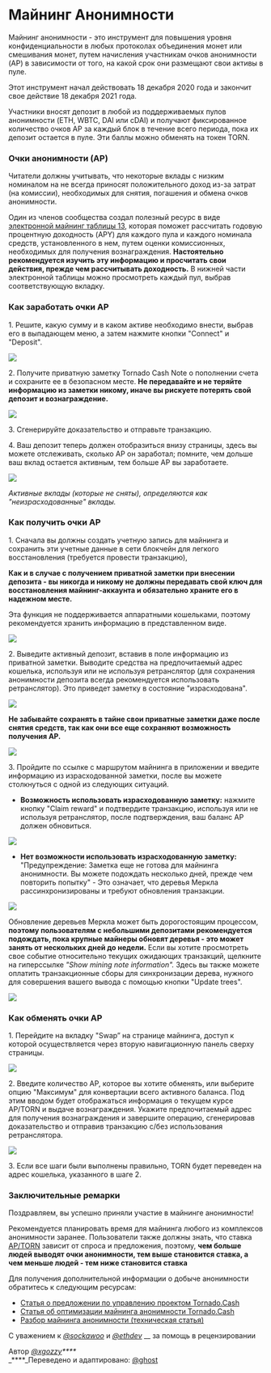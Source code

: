 # Майнинг Анонимности

Майнинг анонимности - это инструмент для повышения уровня конфиденциальности в любых протоколах объединения монет или смешивания монет, путем начисления участникам очков анонимности (AP) в зависимости от того, на какой срок они размещают свои активы в пуле.

Этот инструмент начал действовать 18 декабря 2020 года и закончит свое действие 18 декабря 2021 года.

Участники вносят депозит в любой из поддерживаемых пулов анонимности (ETH, WBTC, DAI или cDAI) и получают фиксированное количество очков AP за каждый блок в течение всего периода, пока их депозит остается в пуле. Эти баллы можно обменять на токен TORN.

### Очки анонимности (AP)

Читатели должны учитывать, что некоторые вклады с низким номиналом на не всегда приносят положительного доход из-за затрат (на комиссии), необходимых для снятия, погашения и обмена очков анонимности.

Один из членов сообщества создал полезный ресурс в виде [электронной майнинг таблицы 13](https://torn.community/t/anonymity-mining-spreadsheet/720), которая поможет рассчитать годовую процентную доходность (APY) для каждого пула и каждого номинала средств, установленного в нем, путем оценки комиссионных, необходимых для получения вознаграждения. **Настоятельно рекомендуется изучить эту информацию и просчитать свои действия, прежде чем рассчитывать доходность.** В нижней части электронной таблицы можно просмотреть каждый пул, выбрав соответствующую вкладку.

### Как заработать очки AP

1\. Решите, какую сумму и в каком активе необходимо внести, выбрав его в выпадающем меню, а затем нажмите кнопки "Connect" и "Deposit".

![](../.gitbook/assets/m3fh0gl.png)

2\. Получите приватную заметку Tornado Cash Note о пополнении счета и сохраните ее в безопасном месте. **Не передавайте и не теряйте информацию из заметки никому, иначе вы рискуете потерять свой депозит и вознаграждение.**

![](../.gitbook/assets/vhustru.png)

3\. Сгенерируйте доказательство и отправьте транзакцию.

4\. Ваш депозит теперь должен отобразиться внизу страницы, здесь вы можете отслеживать, сколько AP он заработал; помните, чем дольше ваш вклад остается активным, тем больше AP вы заработаете.

![](../.gitbook/assets/k6juetp.png)

_Активные вклады (которые не сняты), определяются как "неизрасходованные" вклады._

### Как получить очки AP

1\. Сначала вы должны создать учетную запись для майнинга и сохранить эти учетные данные в сети блокчейн для легкого восстановления (требуется провести транзакцию),

**Как и в случае с получением приватной заметки при внесении депозита - вы никогда и никому не должны передавать свой ключ для восстановления майнинг-аккаунта и обязательно храните его в надежном месте.**

Эта функция не поддерживается аппаратными кошельками, поэтому рекомендуется хранить информацию в представленном виде.

![](../.gitbook/assets/lskzkgk.png)

2\. Выведите активный депозит, вставив в поле информацию из приватной заметки. Выводите средства на предпочитаемый адрес кошелька, используя или не используя ретранслятор (для сохранения анонимности депозита всегда рекомендуется использовать ретранслятор). Это приведет заметку в состояние "израсходована".

![](../.gitbook/assets/aid86cj.png)

**Не забывайте сохранять в тайне свои приватные заметки даже после снятия средств, так как они все еще сохраняют возможность получения AP.**

![](../.gitbook/assets/bpsqxxr.png)

3\. Пройдите по ссылке с маршрутом майнинга в приложении и введите информацию из израсходованной заметки, после вы можете столкнуться с одной из следующих ситуаций.

* **Возможность использовать израсходованную заметку:** нажмите кнопку "Claim reward" и подтвердите транзакцию, используя или не используя ретранслятор, после подтверждения, ваш баланс AP должен обновиться.

![](../.gitbook/assets/e9jyqhu.png)

* **Нет возможности использовать израсходованную заметку:** "Предупреждение: Заметка еще не готова для майнинга анонимности. Вы можете подождать несколько дней, прежде чем повторить попытку" - Это означает, что деревья Меркла рассинхронизированы и требуют обновления транзакции.

![](../.gitbook/assets/i6qtr0f.png)

Обновление деревьев Меркла может быть дорогостоящим процессом, **поэтому пользователям с небольшими депозитами рекомендуется подождать, пока крупные майнеры обновят деревья - это может занять от нескольких дней до недели.** Если вы хотите просмотреть свое событие относительно текущих ожидающих транзакций, щелкните на гиперссылке _"Show mining note information"._ Здесь вы также можете оплатить транзакционные сборы для синхронизации дерева, нужного для совершения вашего вывода с помощью кнопки "Update trees".

![](../.gitbook/assets/d8dmxjj.png)

### Как обменять очки AP

1\. Перейдите на вкладку "Swap” на странице майнинга, доступ к которой осуществляется через вторую навигационную панель сверху страницы.

![](../.gitbook/assets/ahrjxbq.png)

2\. Введите количество AP, которое вы хотите обменять, или выберите опцию "Максимум" для конвертации всего активного баланса. Под этим вводом будет отображаться информация о текущем курсе AP/TORN и выдаче вознаграждения. Укажите предпочитаемый адрес для получения вознаграждения и завершите операцию, сгенерировав доказательство и отправив транзакцию с/без использования ретранслятора.

![](../.gitbook/assets/wo55lao.png)

3\. Если все шаги были выполнены правильно, TORN будет переведен на адрес кошелька, указанного в шаге 2.

### Заключительные ремарки

Поздравляем, вы успешно приняли участие в майнинге анонимности!

Рекомендуется планировать время для майнинга любого из комплексов анонимности заранее. Пользователи также должны знать, что ставка [AP/TORN](https://dune.xyz/luckyallocator/Daily-AP-TORN-Rate-v2) зависит от спроса и предложения, поэтому, **чем больше людей выводят очки анонимности, тем выше становится ставка, а чем меньше людей - тем ниже становится ставка**

Для получения дополнительной информации о добыче анонимности обратитесь к следующим ресурсам:

* [Статья о предложении по управлению проектом Tornado.Cash](https://tornado-cash.medium.com/tornado-cash-governance-proposal-a55c5c7d0703)
* [Статья об оптимизации майнинга анонимности Tornado.Cash](https://tornado-cash.medium.com/gas-price-claimed-anonymity-mining-a-victim-but-now-everyone-can-claim-ap-5441aaa32a1a)
* [Разбор майнинга анонимности (техническая статья)](https://torn.community/t/anonymity-mining-technical-overview/15)

С уважением к [_@sockawoo_](https://torn.community/u/sockawoo) и [_@ethdev_](https://torn.community/u/ethdev) __ за помощь в рецензировании

Автор [_@xgozzy_](https://torn.community/u/xgozzy/summary)_****_\
_****_Переведено и адаптировано: [@ghost](https://torn.community/u/ghost/summary)
